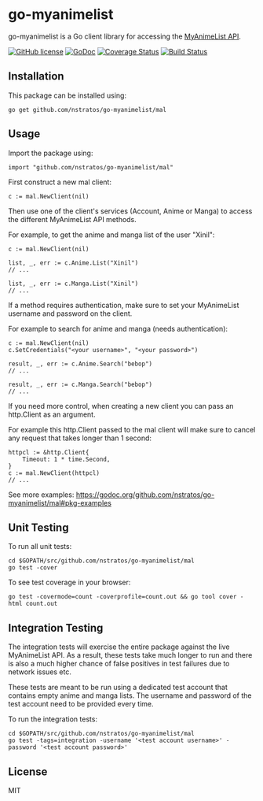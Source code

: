 go-myanimelist
==============

go-myanimelist is a Go client library for accessing the [MyAnimeList API](http://myanimelist.net/modules.php?go=api).

[![GitHub license](https://img.shields.io/badge/license-MIT-blue.svg)](LICENSE)
[![GoDoc](https://godoc.org/github.com/nstratos/go-myanimelist/mal?status.svg)](https://godoc.org/github.com/nstratos/go-myanimelist/mal)
[![Coverage Status](https://coveralls.io/repos/nstratos/go-myanimelist/badge.svg?branch=master)](https://coveralls.io/r/nstratos/go-myanimelist?branch=master)
[![Build Status](https://drone.io/github.com/nstratos/go-myanimelist/status.png)](https://drone.io/github.com/nstratos/go-myanimelist/latest)

Installation 
------------

This package can be installed using:

	go get github.com/nstratos/go-myanimelist/mal

Usage
-----

Import the package using:

	import "github.com/nstratos/go-myanimelist/mal"

First construct a new mal client:

	c := mal.NewClient(nil)

Then use one of the client's services (Account, Anime or Manga) to access the
different MyAnimeList API methods.

For example, to get the anime and manga list of the user "Xinil":

	c := mal.NewClient(nil)

	list, _, err := c.Anime.List("Xinil")
	// ...

	list, _, err := c.Manga.List("Xinil")
	// ...


If a method requires authentication, make sure to set your MyAnimeList username
and password on the client.

For example to search for anime and manga (needs authentication):

	c := mal.NewClient(nil)
	c.SetCredentials("<your username>", "<your password>")

	result, _, err := c.Anime.Search("bebop")
	// ...

	result, _, err := c.Manga.Search("bebop")
	// ...

If you need more control, when creating a new client you can pass an
http.Client as an argument.

For example this http.Client passed to the mal client will make sure to cancel
any request that takes longer than 1 second:

	httpcl := &http.Client{
		Timeout: 1 * time.Second,
	}
	c := mal.NewClient(httpcl)
	// ...

See more examples: https://godoc.org/github.com/nstratos/go-myanimelist/mal#pkg-examples

Unit Testing
------------

To run all unit tests:

	cd $GOPATH/src/github.com/nstratos/go-myanimelist/mal
	go test -cover

To see test coverage in your browser:

	go test -covermode=count -coverprofile=count.out && go tool cover -html count.out

Integration Testing
-------------------

The integration tests will exercise the entire package against the live
MyAnimeList API. As a result, these tests take much longer to run and there is
also a much higher chance of false positives in test failures due to network
issues etc.

These tests are meant to be run using a dedicated test account that contains
empty anime and manga lists. The username and password of the test account need
to be provided every time.

To run the integration tests:

	cd $GOPATH/src/github.com/nstratos/go-myanimelist/mal
	go test -tags=integration -username '<test account username>' -password '<test account password>'

License
-------

MIT
